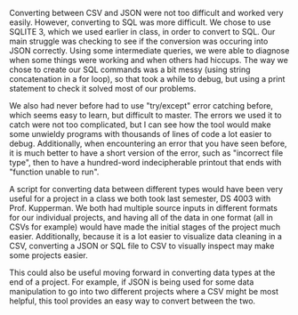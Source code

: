 Converting between CSV and JSON were not too difficult and worked very easily. However, converting to SQL was more difficult. We chose to use SQLITE 3, which we used earlier in class, in order to convert to SQL. Our main struggle was checking to see if the conversion was occuring into JSON correctly. Using some intermediate queries, we were able to diagnose when some things were working and when others had hiccups. The way we chose to create our SQL commands was a bit messy (using string concatenation in a for loop), so that took a while to debug, but using a print statement to check it solved most of our problems.

We also had never before had to use "try/except" error catching before, which seems easy to learn, but difficult to master. The errors we used it to catch were not too complicated, but I can see how the tool would make some unwieldy programs with thousands of lines of code a lot easier to debug. Additionally, when encountering an error that you have seen before, it is much better to have a short version of the error, such as "incorrect file type", then to have a hundred-word indecipherable printout that ends with "function unable to run".

A script for converting data between different types would have been very useful for a project in a class we both took last semester, DS 4003 with Prof. Kupperman. We both had multiple source inputs in different formats for our individual projects, and having all of the data in one format (all in CSVs for example) would have made the initial stages of the project much easier. Additionally, because it is a lot easier to visualize data cleaning in a CSV, converting a JSON or SQL file to CSV to visually inspect may make some projects easier.

This could also be useful moving forward in converting data types at the end of a project. For example, if JSON is being used for some data manipulation to go into two different projects where a CSV might be most helpful, this tool provides an easy way to convert between the two. 
